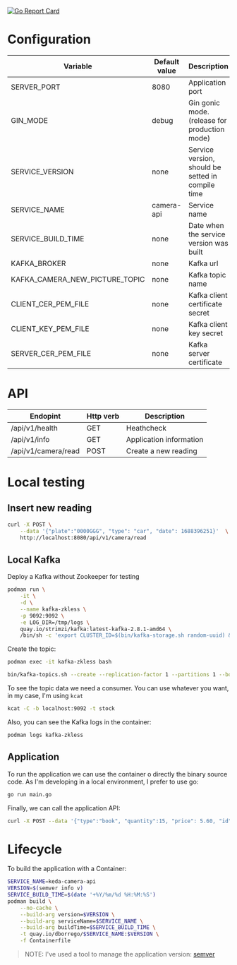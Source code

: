 [![Go Report Card](https://goreportcard.com/badge/github.com/dbgjerez/workshop-keda/apps/camera-api/src)](https://goreportcard.com/report/github.com/dbgjerez/workshop-keda/apps/camera-api/src)

# Configuration
| Variable | Default value | Description |
| ------ | ------ | ------ |
| SERVER_PORT | 8080 | Application port |
| GIN_MODE | debug | Gin gonic mode. (release for production mode) |
| SERVICE_VERSION | none | Service version, should be setted in compile time |
| SERVICE_NAME | camera-api | Service name |
| SERVICE_BUILD_TIME | none | Date when the service version was built |
| KAFKA_BROKER | none | Kafka url |
| KAFKA_CAMERA_NEW_PICTURE_TOPIC | none | Kafka topic name |
| CLIENT_CER_PEM_FILE | none | Kafka client certificate secret |
| CLIENT_KEY_PEM_FILE | none | Kafka client key secret |
| SERVER_CER_PEM_FILE | none | Kafka server certificate |

# API
| Endopint | Http verb | Description |
| ------ | ------ | ------ |
| /api/v1/health | GET | Heathcheck |
| /api/v1/info | GET | Application information |
| /api/v1/camera/read | POST | Create a new reading |

# Local testing

## Insert new reading

```bash
curl -X POST \
    --data '{"plate":"0000GGG", "type": "car", "date": 1688396251}'  \
    http://localhost:8080/api/v1/camera/read
```

## Local Kafka

Deploy a Kafka without Zookeeper for testing

```bash
podman run \
    -it \
    -d \
    --name kafka-zkless \
    -p 9092:9092 \
    -e LOG_DIR=/tmp/logs \
    quay.io/strimzi/kafka:latest-kafka-2.8.1-amd64 \
    /bin/sh -c 'export CLUSTER_ID=$(bin/kafka-storage.sh random-uuid) && bin/kafka-storage.sh format -t $CLUSTER_ID -c config/kraft/server.properties && bin/kafka-server-start.sh config/kraft/server.properties'
```

Create the topic:

```bash
podman exec -it kafka-zkless bash

bin/kafka-topics.sh --create --replication-factor 1 --partitions 1 --bootstrap-server localhost:9092 --topic camera-new-picture
```

To see the topic data we need a consumer. You can use whatever you want, in my case, I'm using ```kcat```

```bash
kcat -C -b localhost:9092 -t stock
```

Also, you can see the Kafka logs in the container:

```bash
podman logs kafka-zkless
```

## Application

To run the application we can use the container o directly the binary source code. As I'm developing in a local environment, I prefer to use go:

```bash
go run main.go
```

Finally, we can call the application API:

```bash
curl -X POST --data '{"type":"book", "quantity":15, "price": 5.60, "id": "1"}' localhost:8080/api/v1/stock
```

# Lifecycle

To build the application with a Container:

```bash
SERVICE_NAME=keda-camera-api
VERSION=$(semver info v)
SERVICE_BUILD_TIME=$(date '+%Y/%m/%d %H:%M:%S')
podman build \
    --no-cache \
    --build-arg version=$VERSION \
    --build-arg serviceName=$SERVICE_NAME \
    --build-arg buildTime=$SERVICE_BUILD_TIME \
    -t quay.io/dborrego/$SERVICE_NAME:$VERSION \
    -f Containerfile
```

> NOTE: I've used a tool to manage the application version: [semver](https://github.com/dbgjerez/semantic-versioning-cli)

